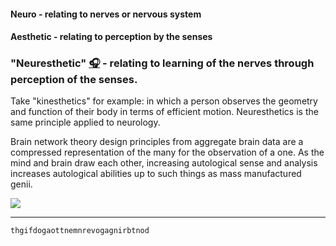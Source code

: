 <!-- <p>
  
  *[Cognitively liberal](https://plato.stanford.edu/entries/neuroethics/#CognLibe) entrepreneur and independent researcher between theology, graph theory, and neurology with a focus on the behavioral applications of brain network theory for health and performance.*</br>
</p> -->

#### Neuro - relating to nerves or nervous system
#### Aesthetic - relating to perception by the senses
### "Neuresthetic" [🎧](https://translate.google.com/?sl=auto&tl=en&text=neuresthetic&op=translate) - relating to learning of the nerves through perception of the senses.

Take "kinesthetics" for example: in which a person observes the geometry and function of their body in terms of efficient motion. Neuresthetics is the same principle applied to neurology.</br>

<!-- Not to be confused with "neuroaesthetics" such as [this](https://direct.mit.edu/jocn/article/23/1/53/4981/Neuroaesthetics-A-Coming-of-Age-Story), and [this](https://www.ncbi.nlm.nih.gov/pmc/articles/PMC7075503/), which is the study of your brain on art.</br> -->

Brain network theory design principles from aggregate brain data are a compressed representation of the many for the observation of a one. As the mind and brain draw each other, increasing autological sense and analysis increases autological abilities up to such things as mass manufactured genii.</br>


<!-- [<img src="https://www.codewars.com/users/neuresthetics/badges/large">](https://www.codewars.com/users/neuresthetics) -->
[<img src="https://www.codewars.com/users/neuresthetics/badges/micro">](https://www.codewars.com/users/neuresthetics)

---

```
thgifdogaottnemnrevogagnirbtnod
```
